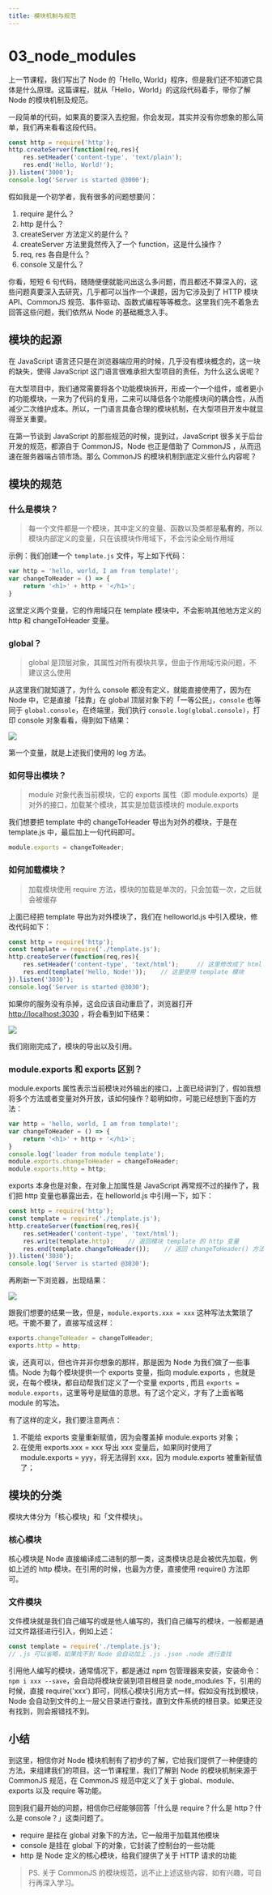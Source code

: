 ```yaml
---
title: 模块机制与规范
---
```


# 03\_node\_modules

上一节课程，我们写出了 Node 的「Hello, World」程序，但是我们还不知道它具体是什么原理。这篇课程，就从「Hello，World」的这段代码着手，带你了解 Node 的模块机制及规范。

一段简单的代码，如果真的要深入去挖掘，你会发现，其实并没有你想象的那么简单，我们再来看看这段代码。

```javascript
const http = require('http');
http.createServer(function(req,res){
    res.setHeader('content-type', 'text/plain');
    res.end('Hello, World!');
}).listen('3000');
console.log('Server is started @3000');
```

假如我是一个初学者，我有很多的问题想要问：

1. require 是什么？
2. http  是什么？
3. createServer 方法定义的是什么？
4. createServer 方法里竟然传入了一个 function，这是什么操作？
5. req, res 各自是什么？
6. console 又是什么？

你看，短短 6 句代码，随随便便就能问出这么多问题，而且都还不算深入的，这些问题真要深入去研究，几乎都可以当作一个课题，因为它涉及到了 HTTP 模块 API、CommonJS 规范、事件驱动、函数式编程等等概念。这里我们先不着急去回答这些问题，我们依然从 Node 的基础概念入手。

## 模块的起源

在 JavaScript 语言还只是在浏览器端应用的时候，几乎没有模块概念的，这一块的缺失，使得 JavaScript 这门语言很难承担大型项目的责任，为什么这么说呢？

在大型项目中，我们通常需要将各个功能模块拆开，形成一个一个组件，或者更小的功能模块，一来为了代码的复用，二来可以降低各个功能模块间的耦合性，从而减少二次维护成本。所以，一门语言具备合理的模块机制，在大型项目开发中就显得至关重要。

在第一节谈到 JavaScript 的那些规范的时候，提到过，JavaScript 很多关于后台开发的规范，都源自于 CommonJS，Node 也正是借助了 CommonJS ，从而迅速在服务器端占领市场。那么 CommonJS 的模块机制到底定义些什么内容呢？

## 模块的规范

### 什么是模块？

> 每一个文件都是一个模块，其中定义的变量、函数以及类都是**私有的**，所以模块内部定义的变量，只在该模块作用域下，不会污染全局作用域

示例：我们创建一个 `template.js` 文件，写上如下代码：

```javascript
var http = 'hello, world, I am from template!';
var changeToHeader = () => {
    return '<h1>' + http + '</h1>';
}
```

这里定义两个变量，它的作用域只在 template 模块中，不会影响其他地方定义的 http 和 changeToHeader 变量。

### global？

> global 是顶层对象，其属性对所有模块共享，但由于作用域污染问题，不建议这么使用

从这里我们就知道了，为什么 console 都没有定义，就能直接使用了，因为在 Node 中，它是直接「挂靠」在 global 顶层对象下的「一等公民」，`console` 也等同于 `global.console`，在终端里，我们执行 `console.log(global.console)`，打印 console 对象看看，得到如下结果：

![](../.gitbook/assets/2019-03-20-21-18-39.png)

第一个变量，就是上述我们使用的 log 方法。

### 如何导出模块？

> module 对象代表当前模块，它的 exports 属性（即 module.exports）是对外的接口，加载某个模块，其实是加载该模块的 module.exports

我们想要把 template 中的 changeToHeader 导出为对外的模块，于是在 template.js 中，最后加上一句代码即可。

```javascript
module.exports = changeToHeader;
```

### 如何加载模块？

> 加载模块使用 require 方法，模块的加载是单次的，只会加载一次，之后就会被缓存

上面已经把 template 导出为对外模块了，我们在 helloworld.js 中引入模块，修改代码如下：

```javascript
const http = require('http');
const template = require('./template.js');
http.createServer(function(req,res){
    res.setHeader('content-type', 'text/html');     // 这里修改成了 html
    res.end(template('Hello, Node!'));    // 这里使用 template 模块
}).listen('3030');
console.log('Server is started @3030');
```

如果你的服务没有杀掉，这会应该自动重启了，浏览器打开 [http://localhost:3030](http://localhost:3030) ，将会看到如下结果：

![](../.gitbook/assets/2019-03-20-22-37-43.png)

我们刚刚完成了，模块的导出以及引用。

### module.exports 和 exports 区别？

module.exports 属性表示当前模块对外输出的接口，上面已经讲到了，假如我想将多个方法或者变量对外开放，该如何操作？聪明如你，可能已经想到下面的方法：

```javascript
var http = 'hello, world, I am from template!';
var changeToHeader = () => {
    return '<h1>' + http + '</h1>';
}
console.log('loader from module template');
module.exports.changeToHeader = changeToHeader;
module.exports.http = http;
```

exports 本身也是对象，在对象上加属性是 JavaScript 再常规不过的操作了，我们把 http 变量也暴露出去，在 helloworld.js 中引用一下，如下：

```javascript
const http = require('http');
const template = require('./template.js');
http.createServer(function(req,res){
    res.setHeader('content-type', 'text/html');
    res.write(template.http);    // 返回模块 template 的 http 变量
    res.end(template.changeToHeader());    // 返回 changeToHeader() 方法
}).listen('3030');
console.log('Server is started @3030');
```

再刷新一下浏览器，出现结果：

![](../.gitbook/assets/2019-03-20-23-16-29.png)

跟我们想要的结果一致，但是，`module.exports.xxx = xxx` 这种写法太繁琐了吧。干脆不要了，直接写成这样：

```javascript
exports.changeToHeader = changeToHeader;
exports.http = http;
```

诶，还真可以，但也许并非你想象的那样，那是因为 Node 为我们做了一些事情。Node 为每个模块提供一个 exports 变量，指向 module.exports ，也就是说，在每个模块，都自动帮我们定义了一个变量 exports , 而且 `exports = module.exports`，这里等号是赋值的意思。有了这个定义，才有了上面省略 module 的写法。

有了这样的定义，我们要注意两点：

1. 不能给 exports 变量重新赋值，因为会覆盖掉 module.exports 对象；
2. 在使用 exports.xxx = xxx 导出 xxx 变量后，如果同时使用了 module.exports = yyy，将无法得到 xxx，因为 module.exports 被重新赋值了；

## 模块的分类

模块大体分为「核心模块」和「文件模块」。

### 核心模块

核心模块是 Node 直接编译成二进制的那一类，这类模块总是会被优先加载，例如上述的 http 模块。在引用的时候，也最为方便，直接使用 require\(\) 方法即可。

### 文件模块

文件模块就是我们自己编写的或是他人编写的，我们自己编写的模块，一般都是通过文件路径进行引入，例如上述：

```javascript
const template = require('./template.js');    
// .js 可以省略，如果找不到 Node 会自动加上 .js .json .node 进行查找
```

引用他人编写的模块，通常情况下，都是通过 npm 包管理器来安装，安装命令：`npm i xxx --save`，会自动将模块安装到项目根目录 node\_modules 下，引用的时候，直接 require\('xxx'\) 即可，同核心模块引用方式一样。假如没有找到模块，Node 会自动到文件的上一层父目录进行查找，直到文件系统的根目录。如果还没有找到，则会报错找不到。

## 小结

到这里，相信你对 Node 模块机制有了初步的了解，它给我们提供了一种便捷的方法，来组建我们的项目。这一节课程里，我们了解到 Node 的模块机制来源于 CommonJS 规范，在 CommonJS 规范中定义了关于 global、module、exports 以及 require 等功能。

回到我们最开始的问题，相信你已经能够回答「什么是 require？什么是 http？什么是 console？」这类问题了。

* require 是挂在 global 对象下的方法，它一般用于加载其他模块
* console 是挂在 global 下的对象，它封装了控制台的一些功能
* http 是 Node 定义的核心模块，给我们提供了关于 HTTP 请求的功能

> PS. 关于 CommonJS 的模块规范，远不止上述这些内容，如有兴趣，可自行再深入学习。

